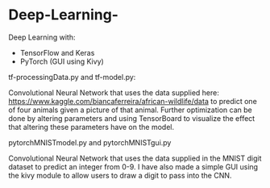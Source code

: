# Deep-Learning-
Deep Learning with:
- TensorFlow and Keras
- PyTorch (GUI using Kivy) 

tf-processingData.py and tf-model.py:

Convolutional Neural Network that uses the data supplied here: https://www.kaggle.com/biancaferreira/african-wildlife/data
to predict one of four animals given a picture of that animal. Further optimization can be done by altering parameters and using TensorBoard to visualize the effect that altering these parameters have on the model. 


pytorchMNISTmodel.py and pytorchMNISTgui.py 

Convolutional Neural Network that uses the data supplied in the MNIST digit dataset to predict an integer from 0-9. I have also made a simple GUI using the kivy module to allow users to draw a digit to pass into the CNN. 
